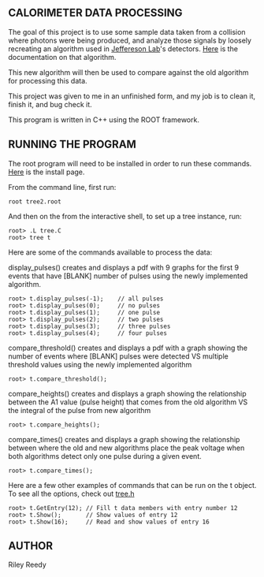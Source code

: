 ## CALORIMETER DATA PROCESSING

The goal of this project is to use some sample data taken from a collision where photons were being produced, and analyze those signals by loosely recreating an algorithm used in [Jeffereson Lab](https://www.jlab.org/)'s detectors. [Here](https://coda.jlab.org/drupal/system/files/pdfs/HardwareManual/fADC250/FADC250_Processing_FPGA_Firmware_ver_0x0C0D_Description_Instructions.pdf) is the documentation on that algorithm.

This new algorithm will then be used to compare against the old algorithm for processing this data.

This project was given to me in an unfinished form, and my job is to clean it, finish it, and bug check it.

This program is written in C++ using the ROOT framework.

## RUNNING THE PROGRAM

The root program will need to be installed in order to run these commands. [Here](https://root.cern/install/) is the install page.

From the command line, first run:

```
root tree2.root
```

And then on the from the interactive shell, to set up a tree instance, run:

```
root> .L tree.C
root> tree t
```

Here are some of the commands available to process the data:


display\_pulses() creates and displays a pdf with 9 graphs for the first 9 events
that have [BLANK] number of pulses using the newly implemented algorithm.
```
root> t.display_pulses(-1);    // all pulses
root> t.display_pulses(0);     // no pulses
root> t.display_pulses(1);     // one pulse
root> t.display_pulses(2);     // two pulses 
root> t.display_pulses(3);     // three pulses 
root> t.display_pulses(4);     // four pulses 
```

compare\_threshold() creates and displays a pdf with a graph showing the number of 
events where [BLANK] pulses were detected VS multiple threshold values using the newly 
implemented algorithm
```
root> t.compare_threshold();
```

compare\_heights() creates and displays a graph showing the relationship between the 
A1 value (pulse height) that comes from the old algorithm VS the integral of the 
pulse from new algorithm
```
root> t.compare_heights();
```

compare\_times() creates and displays a graph showing the relationship between where 
the old and new algorithms place the peak voltage when both algorithms detect only one 
pulse during a given event.
```
root> t.compare_times();
```

Here are a few other examples of commands that can be run on the t object. To see all the options, check out [tree.h](./tree.h)

```
root> t.GetEntry(12); // Fill t data members with entry number 12
root> t.Show();       // Show values of entry 12
root> t.Show(16);     // Read and show values of entry 16
```

## AUTHOR

Riley Reedy
